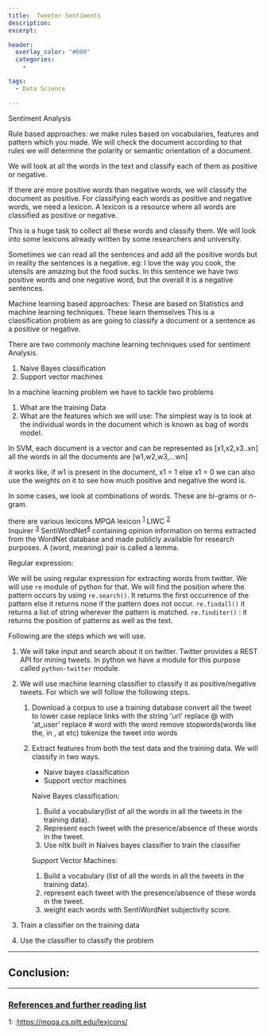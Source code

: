 ```yaml
---
title:  Tweeter Sentiments
description:
excerpt:

header:
  overlay_color: "#000"
  categories:
    -

tags:
  - Data Science

---
```


Sentiment Analysis


Rule based approaches:
we make rules based on vocabularies, features and pattern which you made. We will check the document according to that rules we will determine the polarity or semantic orientation of a document.

We will look at all the words in the text and classify each of them as positive or negative.

If there are more positive words than negative words, we will classify the document as positive.
For classifying each words as positive and negative words, we need a lexicon. A lexicon is a resource where all words are classified as positive or negative.

This is a huge task to collect all these words and classify them. We will look into some lexicons already written by some researchers and university.

Sometimes we can read all the sentences and add all the positive words but in reality the sentences is a negative.
eg: I love the way you cook, the utensils are amazing but the food sucks.
In this sentence we have two positive words and one negative word, but the overall it is  a negative sentences.


Machine learning based approaches:
These are based on Statistics and machine learning techniques. These learn themselves
This is a classification problem as are going to classify a document or a sentence as a positive or negative.

There are two commonly machine learning techniques used for sentiment Analysis.
1. Naive Bayes classification
2. Support vector machines

In a machine learning problem we have to tackle two problems
1. What are the training Data
2. What are the features which we will use:
  The simplest way is to look at the individual words in the document which is known as bag of words model.



In SVM, each document is a vector and can be represented as [x1,x2,x3..xn]
all the words in all the documents are [w1,w2,w3,...wn]

it works like, if w1 is present in the document, x1 = 1 else x1 = 0
we can also use the weights on it to see how much positive and negative the word is.

In some cases, we look at combinations of words. These are bi-grams or n-gram.

there are various lexicons
MPQA lexicon  <sup>[1](#reference1)</sup>
LIWC  <sup>[2](#reference2)</sup>  
Inquirer  <sup>[3](#reference3)</sup>
SentiWordNet<sup>[4](#reference4)</sup> containing opinion information  on  terms  extracted  from  the  WordNet  database  and  made  publicly  available  for  research purposes.
A (word,  meaning) pair is called a lemma.


Regular expression:

We will be using regular expression for extracting words from twitter.
We will use ```re``` module of python for that.
We will find the position where the pattern occurs by using ```re.search()```. It returns the first occurrence of the pattern else it returns none if the pattern does not occur.
```re.findall()``` it returns a list of string wherever the pattern is matched.
```re.finditer()``` : it returns the position of patterns as well as the text.


Following are the steps which we will use.
1. We will take input and search about it on twitter.
  Twitter provides a REST API for mining tweets. In python we have a module for this purpose called ```python-twitter``` module.
2. We will use machine learning classifier to classify it as positive/negative tweets. For which we will follow the following steps.
    1. Download a corpus to use a training database
        convert all the tweet to lower case
        replace links with the string 'url'
        replace @ with 'at_user'
        replace # word with the word
        remove stopwords(words like the, in , at etc)
        tokenize the tweet into words
    2. Extract features from both the test data and the training data.
       We will classify in two ways.
       - Naive bayes classification
       - Support vector machines

       Naive Bayes classification:
        1. Build a vocabulary(list of all the words in all the tweets in the training data).
        2. Represent each tweet with the presence/absence of these words in the tweet.
        3. Use nltk built in Naives bayes classifier to train the classifier


        Support Vector Machines:
        1. Build a vocabulary (list of all the words in all the tweets in the training data).
        2. represent each tweet with the presence/absence of these words in the tweet.
        3. weight each words with SentiWordNet subjectivity score.



3. Train a classifier on the training data
4. Use the classifier to classify the problem



---
## Conclusion:



---
### <ins> References and further reading list </ins>


<a name="reference1">1</a>: :https://mpqa.cs.pitt.edu/lexicons/
